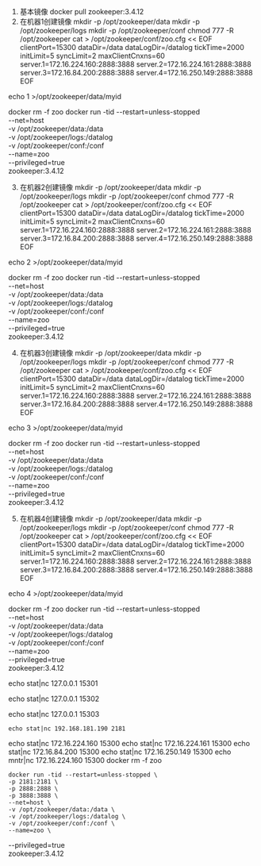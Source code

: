 1. 基本镜像
docker pull zookeeper:3.4.12
2. 在机器1创建镜像
mkdir -p /opt/zookeeper/data
mkdir -p /opt/zookeeper/logs
mkdir -p /opt/zookeeper/conf
chmod 777 -R /opt/zookeeper
cat > /opt/zookeeper/conf/zoo.cfg << EOF
clientPort=15300
dataDir=/data
dataLogDir=/datalog
tickTime=2000
initLimit=5
syncLimit=2
maxClientCnxns=60
server.1=172.16.224.160:2888:3888
server.2=172.16.224.161:2888:3888
server.3=172.16.84.200:2888:3888
server.4=172.16.250.149:2888:3888
EOF

echo 1 >/opt/zookeeper/data/myid

docker rm -f zoo
docker run -tid --restart=unless-stopped \
    --net=host \
    -v /opt/zookeeper/data:/data \
    -v /opt/zookeeper/logs:/datalog \
    -v /opt/zookeeper/conf:/conf \
    --name=zoo \
   --privileged=true \
    zookeeper:3.4.12

3. 在机器2创建镜像
mkdir -p /opt/zookeeper/data
mkdir -p /opt/zookeeper/logs
mkdir -p /opt/zookeeper/conf
chmod 777 -R /opt/zookeeper
cat > /opt/zookeeper/conf/zoo.cfg << EOF
clientPort=15300
dataDir=/data
dataLogDir=/datalog
tickTime=2000
initLimit=5
syncLimit=2
maxClientCnxns=60
server.1=172.16.224.160:2888:3888
server.2=172.16.224.161:2888:3888
server.3=172.16.84.200:2888:3888
server.4=172.16.250.149:2888:3888
EOF

echo 2 >/opt/zookeeper/data/myid

docker rm -f zoo
docker run -tid --restart=unless-stopped \
    --net=host \
    -v /opt/zookeeper/data:/data \
    -v /opt/zookeeper/logs:/datalog \
    -v /opt/zookeeper/conf:/conf \
    --name=zoo \
   --privileged=true \
    zookeeper:3.4.12

4. 在机器3创建镜像
mkdir -p /opt/zookeeper/data
mkdir -p /opt/zookeeper/logs
mkdir -p /opt/zookeeper/conf
chmod 777 -R /opt/zookeeper
cat > /opt/zookeeper/conf/zoo.cfg << EOF
clientPort=15300
dataDir=/data
dataLogDir=/datalog
tickTime=2000
initLimit=5
syncLimit=2
maxClientCnxns=60
server.1=172.16.224.160:2888:3888
server.2=172.16.224.161:2888:3888
server.3=172.16.84.200:2888:3888
server.4=172.16.250.149:2888:3888
EOF

echo 3 >/opt/zookeeper/data/myid

docker rm -f zoo
docker run -tid --restart=unless-stopped \
    --net=host \
    -v /opt/zookeeper/data:/data \
    -v /opt/zookeeper/logs:/datalog \
    -v /opt/zookeeper/conf:/conf \
    --name=zoo \
   --privileged=true \
    zookeeper:3.4.12

5. 在机器4创建镜像
mkdir -p /opt/zookeeper/data
mkdir -p /opt/zookeeper/logs
mkdir -p /opt/zookeeper/conf
chmod 777 -R /opt/zookeeper
cat > /opt/zookeeper/conf/zoo.cfg << EOF
clientPort=15300
dataDir=/data
dataLogDir=/datalog
tickTime=2000
initLimit=5
syncLimit=2
maxClientCnxns=60
server.1=172.16.224.160:2888:3888
server.2=172.16.224.161:2888:3888
server.3=172.16.84.200:2888:3888
server.4=172.16.250.149:2888:3888
EOF

echo 4 >/opt/zookeeper/data/myid

docker rm -f zoo
docker run -tid --restart=unless-stopped \
    --net=host \
    -v /opt/zookeeper/data:/data \
    -v /opt/zookeeper/logs:/datalog \
    -v /opt/zookeeper/conf:/conf \
    --name=zoo \
   --privileged=true \
    zookeeper:3.4.12


echo stat|nc 127.0.0.1 15301

echo stat|nc 127.0.0.1 15302

echo stat|nc 127.0.0.1 15303

    echo stat|nc 192.168.181.190 2181

echo stat|nc 172.16.224.160 15300
echo stat|nc 172.16.224.161 15300
echo stat|nc 172.16.84.200 15300
echo stat|nc 172.16.250.149 15300
echo mntr|nc 172.16.224.160 15300
    docker rm -f zoo
    
    docker run -tid --restart=unless-stopped \
    -p 2181:2181 \
    -p 2888:2888 \
    -p 3888:3888 \
    --net=host \
    -v /opt/zookeeper/data:/data \
    -v /opt/zookeeper/logs:/datalog \
    -v /opt/zookeeper/conf:/conf \
    --name=zoo \
   --privileged=true \
    zookeeper:3.4.12